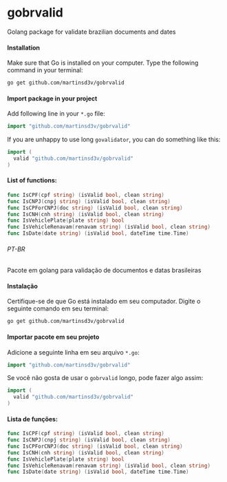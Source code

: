 # gobrvalid

Golang package for validate brazilian documents and dates

#### Installation
Make sure that Go is installed on your computer.
Type the following command in your terminal:
```bash
go get github.com/martinsd3v/gobrvalid
```

#### Import package in your project
Add following line in your `*.go` file:
```go
import "github.com/martinsd3v/gobrvalid"
```
If you are unhappy to use long `govalidator`, you can do something like this:
```go
import (
  valid "github.com/martinsd3v/gobrvalid"
)
```

#### List of functions:
```go
func IsCPF(cpf string) (isValid bool, clean string)
func IsCNPJ(cnpj string) (isValid bool, clean string)
func IsCPForCNPJ(doc string) (isValid bool, clean string)
func IsCNH(cnh string) (isValid bool, clean string)
func IsVehiclePlate(plate string) bool
func IsVehicleRenavam(renavam string) (isValid bool, clean string)
func IsDate(date string) (isValid bool, dateTime time.Time)
```

###### PT-BR

Pacote em golang para validação de documentos e datas brasileiras

#### Instalação
Certifique-se de que Go está instalado em seu computador.
Digite o seguinte comando em seu terminal:

```bash
go get github.com/martinsd3v/gobrvalid
```

#### Importar pacote em seu projeto
Adicione a seguinte linha em seu arquivo `*.go`:
```go
import "github.com/martinsd3v/gobrvalid"
```
Se você não gosta de usar o `gobrvalid` longo, pode fazer algo assim:
```go
import (
  valid "github.com/martinsd3v/gobrvalid"
)
```

#### Lista de funções:
```go
func IsCPF(cpf string) (isValid bool, clean string)
func IsCNPJ(cnpj string) (isValid bool, clean string)
func IsCPForCNPJ(doc string) (isValid bool, clean string)
func IsCNH(cnh string) (isValid bool, clean string)
func IsVehiclePlate(plate string) bool
func IsVehicleRenavam(renavam string) (isValid bool, clean string)
func IsDate(date string) (isValid bool, dateTime time.Time)
```